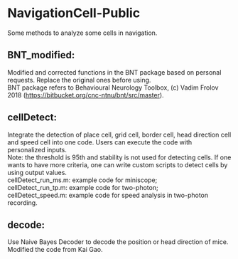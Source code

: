 # NavigationCell-Public
Some methods to analyze some cells in navigation.

## BNT_modified:
Modified and corrected functions in the BNT package based on personal requests. Replace the original ones before using.  
BNT package refers to Behavioural Neurology Toolbox, (c) Vadim Frolov 2018 (https://bitbucket.org/cnc-ntnu/bnt/src/master).

## cellDetect:
Integrate the detection of place cell, grid cell, border cell, head direction cell and speed cell into one code. Users can execute the code with personalized inputs.  
Note: the threshold is 95th and stability is not used for detecting cells. If one wants to have more criteria, one can write custom scripts to detect cells by using output values.  
cellDetect_run_ms.m: example code for miniscope;  
cellDetect_run_tp.m: example code for two-photon;  
cellDetect_speed.m: example code for speed analysis in two-photon recording.

## decode:
Use Naive Bayes Decoder to decode the position or head direction of mice. Modified the code from Kai Gao.
